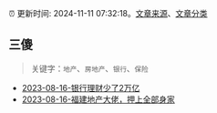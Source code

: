 :alarm_clock: 更新时间: 2024-11-11 07:32:18。[文章来源](/README.md)、[文章分类](/TAGS.md)

## 三傻


> 关键字：`地产`、`房地产`、`银行`、`保险`



- [2023-08-16-银行理财少了2万亿](https://www.aicaijing.com.cn/article/18565) 
- [2023-08-16-福建地产大佬，押上全部身家](https://www.aicaijing.com.cn/article/18567) 
